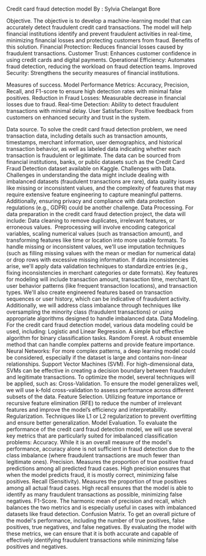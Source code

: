 Credit card fraud detection model
By : Sylvia Chelangat Bore

Objective.
The objective is to develop a machine-learning model that can accurately detect fraudulent credit card transactions. The model will help financial institutions identify and prevent fraudulent activities in real-time, minimizing financial losses and protecting customers from fraud.
Benefits of this solution.
  Financial Protection: Reduces financial losses caused by fraudulent transactions.
  Customer Trust: Enhances customer confidence in using credit cards and digital payments.
  Operational Efficiency: Automates fraud detection, reducing the workload on fraud detection teams.
  Improved Security: Strengthens the security measures of financial institutions.

Measures of success.
  Model Performance Metrics: Accuracy, Precision, Recall, and F1-score to ensure high detection rates with minimal false positives.
  Reduction in Fraud Losses: Measurable decrease in financial losses due to fraud.
  Real-time Detection: Ability to detect fraudulent transactions with minimal delay.
  User Satisfaction: Positive feedback from customers on enhanced security and trust in the system.


Data source.
  To solve the credit card fraud detection problem, we need transaction data, including details such as transaction amounts, timestamps, merchant information, user demographics, and historical transaction behavior, as well as labeled data indicating whether each transaction is fraudulent or legitimate. 
  The data can be sourced from financial institutions, banks, or public datasets such as the Credit Card Fraud Detection dataset available on Kaggle. 
Challenges with Data.
 Challenges in understanding the data might include dealing with imbalanced datasets (fraudulent transactions are rare), data quality issues like missing or inconsistent values, and the complexity of features that may require extensive feature engineering to capture meaningful patterns. Additionally, ensuring privacy and compliance with data protection regulations (e.g., GDPR) could be another challenge.
Data Processing.
  For data preparation in the credit card fraud detection project, the data will include:
  Data cleaning to remove duplicates, irrelevant features, or erroneous values. 
  Preprocessing will involve encoding categorical variables, scaling numerical values (such as transaction amount), and transforming features like time or location into more usable formats. 
  To handle missing or inconsistent values, we'll use imputation techniques (such as filling missing values with the mean or median for numerical data) or drop rows with excessive missing information. 
  If data inconsistencies arise, we'll apply data validation techniques to standardize entries (e.g., fixing inconsistencies in merchant categories or date formats). 
  Key features for modeling will include transaction amount, transaction time, merchant ID, user behavior patterns (like frequent transaction locations), and transaction types. We'll also create engineered features based on transaction sequences or user history, which can be indicative of fraudulent activity. Additionally, we will address class imbalance through techniques like oversampling the minority class (fraudulent transactions) or using appropriate algorithms designed to handle imbalanced data.
Data Modeling.
  For the credit card fraud detection model, various data modeling could be used, including:
  Logistic and Linear Regression. A simple but effective algorithm for binary classification tasks.
  Random Forest. A robust ensemble method that can handle complex patterns and provide feature importance. Neural Networks: For more complex patterns, a deep learning model could be considered, especially if the dataset is large and contains non-linear relationships.
  Support Vector Machines (SVM). For high-dimensional data, SVMs can be effective in creating a decision boundary between fraudulent and legitimate transactions.
  To optimize the model, several techniques will be applied, such as:
  Cross-Validation. To ensure the model generalizes well, we will use k-fold cross-validation to assess performance across different subsets of the data.
  Feature Selection. Utilizing feature importance or recursive feature elimination (RFE) to reduce the number of irrelevant features and improve the model’s efficiency and interpretability.
  Regularization. Techniques like L1 or L2 regularization to prevent overfitting and ensure better generalization.
Model Evaluation.
  To evaluate the performance of the credit card fraud detection model, we will use several key metrics that are particularly suited for imbalanced classification problems:
  Accuracy. While it is an overall measure of the model's performance, accuracy alone is not sufficient in fraud detection due to the class imbalance (where fraudulent transactions are much fewer than legitimate ones).
  Precision. Measures the proportion of true positive fraud predictions among all predicted fraud cases. High precision ensures that when the model predicts fraud, it is mostly correct, minimizing false positives.
  Recall (Sensitivity).  Measures the proportion of true positives among all actual fraud cases. High recall ensures that the model is able to identify as many fraudulent transactions as possible, minimizing false negatives.
  F1-Score. The harmonic mean of precision and recall, which balances the two metrics and is especially useful in cases with imbalanced datasets like fraud detection.
  Confusion Matrix. To get an overall picture of the model's performance, including the number of true positives, false positives, true negatives, and false negatives.
  By evaluating the model with these metrics, we can ensure that it is both accurate and capable of effectively identifying fraudulent transactions while minimizing false positives and negatives.


